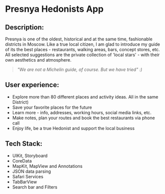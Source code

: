 # Presnya Hedonists App

## Description:
Presnya is one of the oldest, historical and at the same time, fashionable districts in Moscow. Like a true local citizen, I am glad to introduce my guide of its the best places - restaurants, walking areas, bars, concept stores, etc. All selected suggestions are the private collection of 'local stars' - with their own aesthetics and atmosphere. 

> *"We are not a Michelin guide, of course. But we have tried" :)*

## User experience:
- Explore more than 80 different places and activity ideas. All in the same District)
- Save your favorite places for the future
- Learn more - info, addresses, working hours, social media links, etc.
- Make notes, plan your routes and book the best restaurants via phone call
- Enjoy life, be a true Hedonist and support the local business

## Tech Stack:
- UIKit, Storyboard
- CoreData
- MapKit, MapView and Annotations
- JSON data parsing
- Safari Services
- TabBarView
- Search bar and Filters
